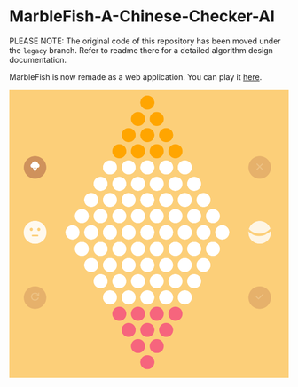 # MarbleFish-A-Chinese-Checker-AI

PLEASE NOTE: The original code of this repository has been moved under the `legacy` branch. Refer to readme there for a detailed algorithm design documentation.

MarbleFish is now remade as a web application. You can play it [here](https://arthur-x.github.io/MarbleFish-A-Chinese-Checker-AI/).

![Screenshot](screenshot.png)